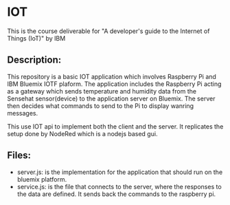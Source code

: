 # IOT
This is the course deliverable for "A developer's guide to the Internet of Things (IoT)" by IBM

## Description: 
This repository is a basic IOT application which involves Raspberry Pi and IBM Bluemix IOTF plaform. 
The application includes the Raspberry Pi acting as a gateway which sends temperature and humidity data from the Sensehat sensor(device)
to the application server on Bluemix. The server then decides what commands to send to the Pi to display wanring messages. 

This use IOT api to implement both the client and the server. It replicates the setup done by NodeRed which is a nodejs based gui. 

## Files:
- server.js: is the implementation for the application that should run on the bluemix platform. 
- service.js: is the file that connects to the server, where the responses to the data are defined. It sends back the commands to the raspberry pi.
